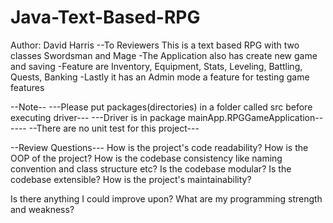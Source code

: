 # Java-Text-Based-RPG
Author: David Harris
--To Reviewers 
This is a text based RPG with two classes Swordsman and Mage
-The Application also has create new game and saving
-Feature are Inventory, Equipment, Stats, Leveling, Battling, Quests, Banking
-Lastly it has an Admin mode a feature for testing game features

--Note--
---Please put packages(directories) in a folder called src before executing driver---
---Driver is in package mainApp.RPGGameApplication------
--There are no unit test for this project---


--Review Questions---
How is the project's code readability?
How is the OOP of the project?
How is the codebase consistency like naming convention and class structure etc?
Is the codebase modular?
Is the codebase extensible?
How is the project's maintainability?

Is there anything I could improve upon?
What are my programming strength and weakness?

